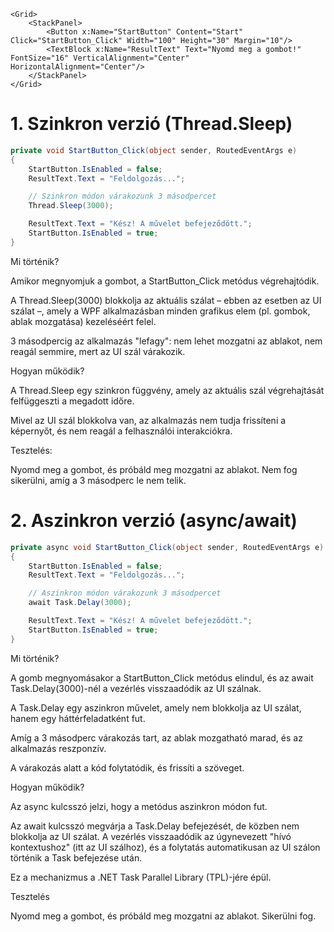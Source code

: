 ```xaml
<Grid>
    <StackPanel>
        <Button x:Name="StartButton" Content="Start" Click="StartButton_Click" Width="100" Height="30" Margin="10"/>
        <TextBlock x:Name="ResultText" Text="Nyomd meg a gombot!" FontSize="16" VerticalAlignment="Center" HorizontalAlignment="Center"/>
    </StackPanel>
</Grid>
```


# 1. Szinkron verzió (Thread.Sleep)

```cs
private void StartButton_Click(object sender, RoutedEventArgs e)
{
    StartButton.IsEnabled = false;
    ResultText.Text = "Feldolgozás...";

    // Szinkron módon várakozunk 3 másodpercet
    Thread.Sleep(3000);

    ResultText.Text = "Kész! A művelet befejeződött.";
    StartButton.IsEnabled = true;
}
```

Mi történik?

Amikor megnyomjuk a gombot, a StartButton_Click metódus végrehajtódik.

A Thread.Sleep(3000) blokkolja az aktuális szálat – ebben az esetben az UI szálat –, amely a WPF alkalmazásban minden grafikus elem (pl. gombok, ablak mozgatása) kezeléséért felel.

3 másodpercig az alkalmazás "lefagy": nem lehet mozgatni az ablakot, nem reagál semmire, mert az UI szál várakozik.

Hogyan működik?

A Thread.Sleep egy szinkron függvény, amely az aktuális szál végrehajtását felfüggeszti a megadott időre.

Mivel az UI szál blokkolva van, az alkalmazás nem tudja frissíteni a képernyőt, és nem reagál a felhasználói interakciókra.

Tesztelés:

Nyomd meg a gombot, és próbáld meg mozgatni az ablakot. Nem fog sikerülni, amíg a 3 másodperc le nem telik.



# 2. Aszinkron verzió (async/await)

```cs
private async void StartButton_Click(object sender, RoutedEventArgs e)
{
    StartButton.IsEnabled = false;
    ResultText.Text = "Feldolgozás...";

    // Aszinkron módon várakozunk 3 másodpercet
    await Task.Delay(3000);

    ResultText.Text = "Kész! A művelet befejeződött.";
    StartButton.IsEnabled = true;
}
```

Mi történik?

A gomb megnyomásakor a StartButton_Click metódus elindul, és az await Task.Delay(3000)-nél a vezérlés visszaadódik az UI szálnak.

A Task.Delay egy aszinkron művelet, amely nem blokkolja az UI szálat, hanem egy háttérfeladatként fut.

Amíg a 3 másodperc várakozás tart, az ablak mozgatható marad, és az alkalmazás reszponzív.

A várakozás alatt a kód folytatódik, és frissíti a szöveget.

Hogyan működik?

Az async kulcsszó jelzi, hogy a metódus aszinkron módon fut.

Az await kulcsszó megvárja a Task.Delay befejezését, de közben nem blokkolja az UI szálat. A vezérlés visszaadódik az úgynevezett "hívó kontextushoz" (itt az UI szálhoz), és a folytatás automatikusan az UI szálon történik a Task befejezése után.

Ez a mechanizmus a .NET Task Parallel Library (TPL)-jére épül.

Tesztelés

Nyomd meg a gombot, és próbáld meg mozgatni az ablakot. Sikerülni fog.
